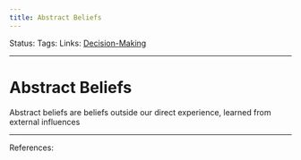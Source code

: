 ```yaml
---
title: Abstract Beliefs
---
```

Status:
Tags:
Links: [Decision-Making](out/decision-making.md)
___
# Abstract Beliefs
Abstract beliefs are beliefs outside our direct experience, learned from external influences

___
References: